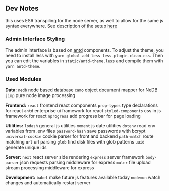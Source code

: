 

## Dev Notes
this uses ES6 transpiling for the node server, as well to allow for the same js syntax everywhere. See description of the setup [here](https://github.com/babel/example-node-server)


### Admin Interface Styling

The admin interface is based on [antd](https://ant.design/docs/react/introduce) components. To adjust the theme, you need to install less with `yarn global add less less-plugin-clean-css`. Then you can edit the variables in `static/antd-theme.less` and compile them with `yarn antd-theme`.



### Used Modules

**Data:**
`nedb` node based database
`camo` object document mapper for NeDB
`jimp` pure node image processing

**Frontend:**
`react` frontend react components
`prop-types` type declarations for react
`antd` enterprise ui framework for react
`styled-components` css in js framework for react
`nprogress` add progress bar for page loading

**Utilities:**
`lodash` general js utilities
`moment` js date utilities
`dotenv` read env variables from .env files
`password-hash` save passwords with bcrypt
`universal-cookie` cookie parser for front and backend
`path-match` route matching
`url` url parsing
`glob` find disk files with glob patterns
`uuid` generate unique ids

**Server:**
`next` react server side rendering
`express` server framework
`body-parser` json requests parsing middleware for express
`muler` file upload stream processing middleware for express

**Development:**
`babel` make future js features available today
`nodemon` watch changes and automatically restart server
